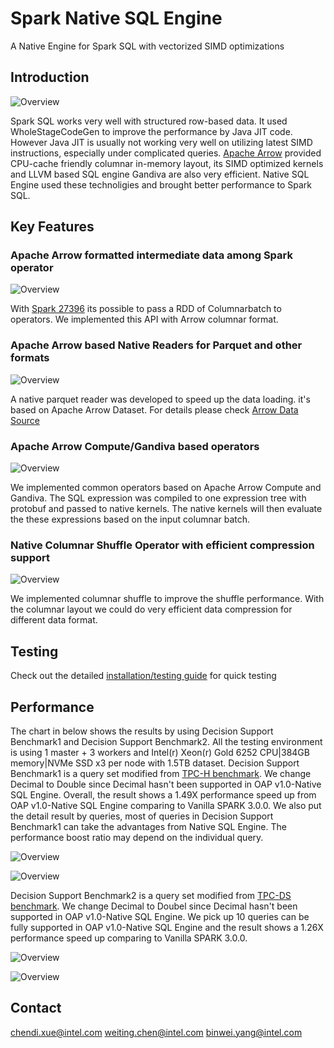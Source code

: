 # Spark Native SQL Engine

A Native Engine for Spark SQL with vectorized SIMD optimizations

## Introduction

![Overview](/oap-native-sql/resource/nativesql_arch.png)

Spark SQL works very well with structured row-based data. It used WholeStageCodeGen to improve the performance by Java JIT code. However Java JIT is usually not working very well on utilizing latest SIMD instructions, especially under complicated queries. [Apache Arrow](https://arrow.apache.org/) provided CPU-cache friendly columnar in-memory layout, its SIMD optimized kernels and LLVM based SQL engine Gandiva are also very efficient. Native SQL Engine used these technoligies and brought better performance to Spark SQL.

## Key Features

### Apache Arrow formatted intermediate data among Spark operator

![Overview](/oap-native-sql/resource/columnar.png)

With [Spark 27396](https://issues.apache.org/jira/browse/SPARK-27396) its possible to pass a RDD of Columnarbatch to operators. We implemented this API with Arrow columnar format.

### Apache Arrow based Native Readers for Parquet and other formats

![Overview](/oap-native-sql/resource/dataset.png)

A native parquet reader was developed to speed up the data loading. it's based on Apache Arrow Dataset. For details please check [Arrow Data Source](../oap-data-source/README.md)

### Apache Arrow Compute/Gandiva based operators

![Overview](/oap-native-sql/resource/kernel.png)

We implemented common operators based on Apache Arrow Compute and Gandiva. The SQL expression was compiled to one expression tree with protobuf and passed to native kernels. The native kernels will then evaluate the these expressions based on the input columnar batch.

### Native Columnar Shuffle Operator with efficient compression support

![Overview](/oap-native-sql/resource/shuffle.png)

We implemented columnar shuffle to improve the shuffle performance. With the columnar layout we could do very efficient data compression for different data format.

## Testing

Check out the detailed [installation/testing guide](/oap-native-sql/resource/installation.md) for quick testing

## Performance

The chart in below shows the results by using Decision Support Benchmark1 and Decision Support Benchmark2.
All the testing environment is using 1 master + 3 workers and Intel(r) Xeon(r) Gold 6252 CPU|384GB memory|NVMe SSD x3 per node with 1.5TB dataset.
Decision Support Benchmark1 is a query set modified from [TPC-H benchmark](http://tpc.org/tpch/default5.asp). We change Decimal to Double since Decimal hasn't been supported in OAP v1.0-Native SQL Engine.
Overall, the result shows a 1.49X performance speed up from OAP v1.0-Native SQL Engine comparing to Vanilla SPARK 3.0.0.
We also put the detail result by queries, most of queries in Decision Support Benchmark1 can take the advantages from Native SQL Engine. The performance boost ratio may depend on the individual query.

![Overview](/oap-native-sql/resource/decision_support_bench1_result_in_total.png)

![Overview](/oap-native-sql/resource/decision_support_bench1_result_by_query.png)

Decision Support Benchmark2 is a query set modified from [TPC-DS benchmark](http://tpc.org/tpcds/default5.asp). We change Decimal to Doubel since Decimal hasn't been supported in OAP v1.0-Native SQL Engine.
We pick up 10 queries can be fully supported in OAP v1.0-Native SQL Engine and the result shows a 1.26X performance speed up comparing to Vanilla SPARK 3.0.0.

![Overview](/oap-native-sql/resource/decision_support_bench2_result_in_total.png)

![Overview](/oap-native-sql/resource/decision_support_bench2_result_by_query.png)

## Contact

chendi.xue@intel.com
weiting.chen@intel.com
binwei.yang@intel.com

